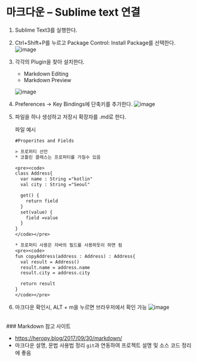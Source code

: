 # 마크다운 – Sublime text 연결

1. Sublime Text3를 실행한다.
2. Ctrl+Shift+P를 누르고 Package Control: Install Package를 선택한다.
![image](https://user-images.githubusercontent.com/26784875/50677157-9b87e480-103b-11e9-82e9-b10d0c5781a0.png)
3. 각각의 Plugin을 찾아 설치한다.
    * Markdown Editing
    * Markdown Preview
    
    ![image](https://user-images.githubusercontent.com/26784875/50677178-b8241c80-103b-11e9-943f-85245ea0c099.png)

4. Preferences -> Key Bindings에 단축키를 추가한다.
  ![image](https://user-images.githubusercontent.com/26784875/50677187-c70acf00-103b-11e9-8826-6a39473e39c7.png)

5. 파일을 하나 생성하고 저장시 확장자를 .md로 한다.
 
    파일 예시
      ~~~txt
      #Properites and Fields

      > 프로퍼티 선언
      * 코틀린 클래스는 프로퍼티를 가질수 있음

      <pre><code>
      class Address{
        var name : String ="kotlin"
        val city : String ="Seoul"

        get() {
          return field
        }
        set(value) {
          field =value
        }
      }
      </code></pre>

      * 프로퍼티 사용은 자바의 필드를 사용하듯이 하면 됨
      <pre><code>
      fun copyAddress(address : Address) : Address{
        val result = Address()
        result.name = address.name
        result.city = address.city

        return result
      }
      </code></pre>
      ~~~
6. 마크다운 확인시, ALT + m을 누르면 브라우저에서 확인 가능
  ![image](https://user-images.githubusercontent.com/26784875/50677199-d558eb00-103b-11e9-8fec-35a9d39b2651.png)


<br>
### Markdown 참고 사이트 

- https://heropy.blog/2017/09/30/markdown/  
- 마크다운 설명, 문법 사용법 정리 `git`과 연동하여 프로젝트 설명 및 소스 코드 정리에 좋음